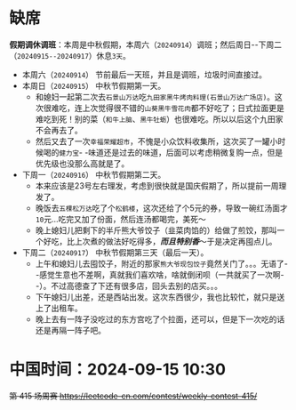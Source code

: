 
# 缺席

**假期调休调班**：本周是中秋假期，本周六（`20240914`）调班；然后周日--下周二（`20240915--20240917`）休息`3天`。

- 本周六（`20240914`） 节前最后一天班，并且是调班，垃圾时间直接过。
- 本周日（`20240915`） 中秋节假期第一天。
  * 和媳妇一起第二次去`石景山万达`吃`九田家黑牛烤肉料理(石景山万达广场店)`。这次很难吃，连上次觉得很不错的`山葵黑牛雪花肉`都不好吃了；日式拉面更是难吃到死！别的菜（`和牛上脑`、`黑牛牡蛎`）也很难吃。所以以后这个九田家不会再去了。
  * 然后又去了一次`幸福荣耀超市`，不愧是小众饮料收集所，这次买了一罐小时候喝的`健力宝`- -味道还是过去的味道，后面可以考虑稍微复购一点，但是优先级也没那么高就是了。
- 下周一（`20240916`） 中秋节假期第二天。
  * 本来应该是23号左右理发，考虑到很快就是国庆假期了，所以提前一周理发了。
  * 晚饭去`五棵松万达`吃了个`松鹤楼`，这次还给了个5元的券，导致一碗红汤面才`10`元...吃完又加了份面，然后连汤都喝完，美死～
  * 晚上媳妇儿把剩下的半斤熊大爷饺子（韭菜肉馅的）给做了煎饺，那叫一个好吃，比上次煮的做法好吃得多，***而且特别香***～于是决定再囤点儿。
- 下周二（`20240917`） 中秋节假期第三天（最后一天）。
  * 上午和媳妇儿去囤饺子，附近的那家`熊大爷现包饺子`竟然关门了。。。无语了- -感觉生意也不差啊，真就我们喜欢啥，啥就倒闭呗（一共就买了一次啊- -）。不过高德查了下还有很多店，回头去别的店买。。。
  * 下午媳妇儿出差，还是西站出发。这次东西很少，我也比较忙，就只是送上了出租车。
  * 晚上去有一阵子没吃过的东方宫吃了个拉面，还可以，但是下一次吃的话还是再隔一阵子吧。

# 中国时间：2024-09-15 10:30

~~第 415 场周赛 https://leetcode-cn.com/contest/weekly-contest-415/~~
